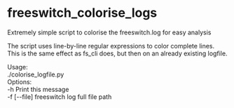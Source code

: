 # freeswitch_colorise_logs
Extremely simple script to colorise the freeswitch.log for easy analysis

The script uses line-by-line regular expressions to color complete lines. This is the same effect as fs_cli does, but then on an already existing logfile.

Usage:  
./colorise_logfile.py <options>  
Options:  
-h            Print this message  
-f [--file]   freeswitch log full file path  
